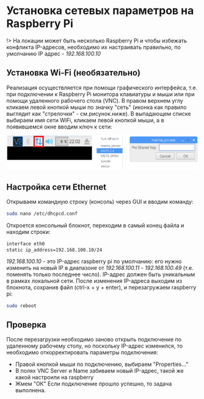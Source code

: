 # Установка сетевых параметров на Raspberry Pi

!> На локации может быть несколько Raspberry Pi и чтобы избежать конфликта IP-адресов,  необходимо их настраивать правильно, по умолчанию IP адрес - _192.168.100.10_

## Установка Wi-Fi (необязательно)

Реализация осуществляется при помощи графического интерфейса, т.е. при подключении к Raspberry Pi монитора клавиатуры и мыши или при помощи удаленного рабочего стола (VNC).
В правом верхнем углу кликаем левой кнопкой мыши по значку "сеть" (иконка как правило выглядит как "стрелочки" - см.рисунок.ниже). В выпадающем списке выбираем имя сети WiFi, кликаем левой кнопкой мыши, а в появившемся окне вводим ключ к сети:

![rpi-wifi-setup](../assets/screen/rpi-wifi-setup.png)

## Настройка сети Ethernet

Открываем командную строку (консоль) через GUI и вводим команду:

``` bash
sudo nano /etc/dhcpcd.conf
```

Откроется консольный блокнот, переходим в самый конец файла и находим строки:

```
interface eth0    
static ip_address=192.168.100.10/24
```

_192.168.100.10_ - это IP-адрес raspberry pi по умолчанию: его нужно изменить на новый IP в диапазоне от _192.168.100.11_ - _192.168.100.49_ (т.е. поменять только последнее число). IP-адрес должен быть уникальным в рамках локальной сети. После изменения IP-адреса выходим из блокнота, сохранив файл (ctrl-x + y + enter), и перезагружаем raspberry pi:

``` bash
sudo reboot
```

## Проверка

После перезагрузки необходимо заново открыть подключение по удаленному рабочему столу, но поскольку IP-адрес изменился, то необходимо откорректировать параметры подключения:  
- Правой кнопкой мыши по подключению, выбираем "Properties…"  
- В полях VNC Server и Name забиваем новый IP-адрес, такой же какой настроили на raspberry  
- Жмем "ОК" 
Если подключение прошло успешно, то задача выполнена.
